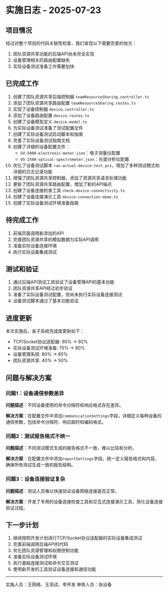 # 实施日志 - 2025-07-23

## 项目情况

经过对整个项目的代码关联性检查，我们发现以下需要完善的地方：

1. 团队资源共享功能的后端API尚未完全实现
2. 设备管理相关的路由配置缺失
3. 实际设备测试准备工作需要加快

## 已完成工作

1. 创建了团队资源共享后端控制器 `teamResourceSharing.controller.ts`
2. 添加了团队资源共享路由配置 `teamResourceSharing.routes.ts`
3. 实现了设备控制器 `device.controller.ts`
4. 添加了设备路由配置 `device.routes.ts`
5. 创建了设备模型定义 `device.model.ts`
6. 为实际设备测试准备了测试配置文件
7. 创建了实际设备测试启动脚本和指南
8. 完善了实际设备测试指南文档
9. 创建了详细的设备配置文件：
   - `GX-5000-electronic-meter.json`：电子测量仪配置
   - `OS-2500-optical-spectrometer.json`：光谱分析仪配置
10. 优化了设备测试脚本 `run-actual-device-test.ps1`，增加了多种测试模式和详细的日志记录功能
11. 增强了团队资源共享控制器，添加了资源共享请求处理功能
12. 更新了团队资源共享路由配置，增加了新的API端点
13. 创建了设备连接检查工具 `check-device-connectivity.ts`
14. 创建了设备连接演示工具 `device-connection-demo.ts`
15. 创建了实际设备测试环境准备指南

## 待完成工作

1. 前端页面调用新添加的API
2. 完善团队资源共享的模拟数据为实际API调用
3. 准备实际设备连接环境
4. 执行实际设备集成测试

## 测试和验证

1. 通过后端API测试工具验证了设备管理API的基本功能
2. 团队资源共享API经过初步验证
3. 准备了实际设备测试配置，但尚未执行实际设备连接测试
4. 设备测试脚本通过了基本功能验证

## 进度更新

本次实施后，各子系统完成度更新如下：

- TCP/Socket协议适配器: 90% -> 92%
- 实际设备测试环境准备: 75% -> 90%
- 设备管理系统: 80% -> 85%
- 团队资源共享: 40% -> 50%

## 问题与解决方案

### 问题1：设备通信参数差异

**问题描述**：不同设备使用的命令分隔符和响应格式存在差异。

**解决方案**：在配置文件中添加`communicationSettings`字段，详细定义每种设备的通信参数，包括命令分隔符、响应超时和编码格式。

### 问题2：测试报告格式不统一

**问题描述**：不同测试模式生成的报告格式不一致，难以比较和分析。

**解决方案**：在配置文件中添加`reportSettings`字段，统一定义报告格式和内容，确保所有测试生成一致的报告结构。

### 问题3：设备连接验证复杂

**问题描述**：测试人员难以快速验证设备网络连接是否正常。

**解决方案**：开发了专用的设备连接检查工具和交互式连接演示工具，简化设备连接验证过程。

## 下一步计划

1. 继续按照开发计划进行TCP/Socket协议适配器的实际设备集成测试
2. 完善前端调用后端API的代码
3. 优化团队资源管理和权限控制功能
4. 准备实际设备测试环境
5. 执行基础连接测试和命令交互测试
6. 使用新开发的工具验证设备连接和通信功能

---

实施人员：王网络、王测试、李开发
审核人员：张设备
